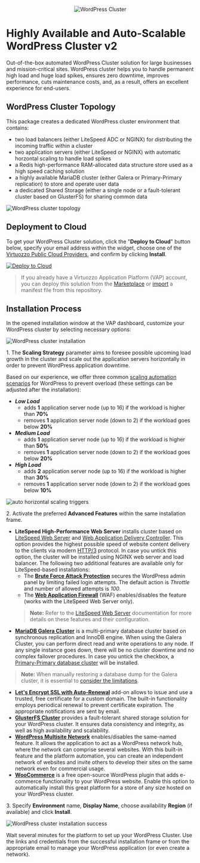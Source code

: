 <p align="center"> 
<img src="images/wp-cluster-kit.svg" alt="WordPress Cluster">
</p>

# Highly Available and Auto-Scalable WordPress Cluster v2

Out-of-the-box automated WordPress Cluster solution for large businesses and mission-critical sites. WordPress cluster helps you to handle permanent high load and huge load spikes, ensures zero downtime, improves performance, cuts maintenance costs, and, as a result, offers an excellent experience for end-users.


## WordPress Cluster Topology

This package creates a dedicated WordPress cluster environment that contains:

- two load balancers (either LiteSpeed ADC or NGINX) for distributing the incoming traffic within a cluster
- two application servers (either LiteSpeed or NGINX) with automatic horzontal scaling to handle load spikes
- a Redis high-performance RAM-allocated data structure store used as a high speed caching solution
- a highly available MariaDB cluster (either Galera or Primary-Primary replication) to store and operate user data
- a dedicated Shared Storage (either a single node or a fault-tolerant cluster based on GlusterFS) for sharing common data
 
![WordPress cluster topology](images/01-wp-cluster-topology.png)


## Deployment to Cloud

To get your WordPress Cluster solution, click the "**Deploy to Cloud**" button below, specify your email address within the widget, choose one of the [Virtuozzo Public Cloud Providers](https://www.virtuozzo.com/application-platform-partners/), and confirm by clicking **Install**.

[![Deploy to Cloud](https://raw.githubusercontent.com/jelastic-jps/common/main/images/deploy-to-cloud.png)](https://www.virtuozzo.com/install/?manifest=https://raw.githubusercontent.com/jelastic-jps/wordpress-cluster/refs/heads/v2.2.0/manifest.yml)

> If you already have a Virtuozzo Application Platform (VAP) account, you can deploy this solution from the [Marketplace](https://www.virtuozzo.com/application-platform-docs/marketplace/) or [import](https://www.virtuozzo.com/application-platform-docs/environment-import/) a manifest file from this repository.


## Installation Process

In the opened installation window at the VAP dashboard, customize your WordPress cluster by selecting necessary options:

![WordPress cluster installation](images/02-wp-cluster-installation.png)

1\. The **Scaling Strategy** parameter aims to foresee possible upcoming load growth in the cluster and scale out the application servers horizontally in order to prevent WordPress application downtime.

Based on our experience, we offer three common [scaling automation scenarios](https://www.virtuozzo.com/application-platform-docs/automatic-horizontal-scaling/) for WordPress to prevent overload (these settings can be adjusted after the installation):

- ***Low Load***
  - adds **1** application server node (up to 16) if the workload is higher than **70%**
  - removes **1** application server node (down to 2) if the workload goes below **20%**
- ***Medium Load***
  - adds **1** application server node (up to 16) if the workload is higher than **50%**
  - removes **1** application server node (down to 2) if the workload goes below **20%**
- ***High Load***
  - adds **2** application server node (up to 16) if the workload is higher than **30%**
  - removes **1** application server node (down to 2) if the workload goes below **10%**

![auto horizontal scaling triggers](images/03-horizontal-scaling-triggers.png)

2\. Activate the preferred **Advanced Features** within the same installation frame.

- **LiteSpeed High-Performance Web Server** installs cluster based on [LiteSpeed Web Server](https://www.virtuozzo.com/application-platform-docs/litespeed-web-server/) and [Web Application Delivery Controller](https://www.virtuozzo.com/application-platform-docs/litespeed-web-adc/). This option provides the highest possible speed of website content delivery to the clients via modern [HTTP/3](https://www.virtuozzo.com/application-platform-docs/http3/) protocol. In case you untick this option, the cluster will be installed using NGINX web server and load balancer. The following two additional features are available only for LiteSpeed-based installations:
  - The **[Brute Force Attack Protection](https://www.litespeedtech.com/support/wiki/doku.php/litespeed_wiki:config:wordpress-protection)** secures the WordPress admin panel by limiting failed login attempts. The default action is *Throttle* and number of allowed attempts is *100*.
  - The **[Web Application Firewall](https://www.litespeedtech.com/support/wiki/doku.php/litespeed_wiki:waf)** (WAF) enables/disables the feature (works with the LiteSpeed Web Server only).
  > **Note:** Refer to the [LiteSpeed Web Server](https://www.virtuozzo.com/application-platform-docs/litespeed-web-server/) documentation for more details on these features and their configuration.
- **[MariaDB Galera Cluster](https://mariadb.com/kb/en/library/galera-cluster/)** is a multi-primary database cluster based on synchronous replication and InnoDB engine. When using the Galera Cluster, you can perform direct read and write operations to any node. If any single instance goes down, there will be no cluster downtime and no complex failover procedures. In case you untick the checkbox, a [Primary-Primary database cluster](https://www.virtuozzo.com/application-platform-docs/auto-clustering/#mariadb) will be installed.
> **Note:** When manually restoring a database dump for the Galera cluster, it is essential to [consider the limitations](https://github.com/jelastic-jps/database-backup-addon/blob/main/docs/ManualRestoreFromDump.md).
- **[Let's Encrypt SSL with Auto-Renewal](https://www.virtuozzo.com/company/blog/free-ssl-certificates-with-lets-encrypt/)** add-on allows to issue and use a trusted, free certificate for a custom domain. The built-in functionality employs periodical renewal to prevent certificate expiration. The appropriate notifications are sent by email.
- **[GlusterFS Cluster](https://www.virtuozzo.com/application-platform-docs/shared-storage-container/#shared-storage-auto-cluster)** provides a fault-tolerant shared storage solution for your WordPress cluster. It ensures data consistency and integrity, as well as high availability and scalability.
- **[WordPress Multisite Network](https://wordpress.org/support/article/glossary/#multisite)** enables/disables the same-named feature. It allows the application to act as a WordPress network hub, where the network can comprise several websites. With this built-in feature and the platform automation, you can create an independent network of websites and invite others to develop their sites on the same network even for commercial usage.
- **[WooCommerce](https://wordpress.org/plugins/woocommerce/)** is a free open-source WordPress plugin that adds e-commerce functionality to your WordPress website. Enable this option to automatically install this great platform for a store of any size hosted on your WordPress cluster.

3\. Specify **Environment** name, **Display Name**, choose availability **Region** (if available) and click **Install**.

![WordPress cluster installation success](images/04-wp-cluster-installation-success.png)

Wait several minutes for the platform to set up your WordPress Cluster. Use the links and credentials from the successful installation frame or from the appropriate email to manage your WordPress application (or even create a network).
